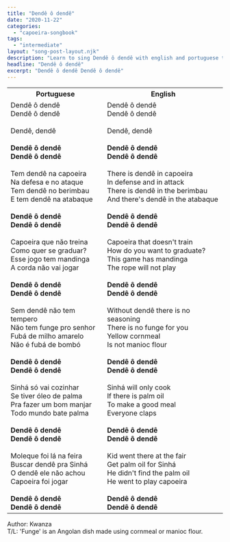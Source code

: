```yaml
---
title: "Dendê ô dendê"
date: "2020-11-22"
categories:
  - "capoeira-songbook"
tags:
  - "intermediate"
layout: "song-post-layout.njk"
description: "Learn to sing Dendê ô dendê with english and portuguese translations along with a video to help you learn."
headline: "Dendê ô dendê"
excerpt: "Dendê ô dendê Dendê ô dendê"
---
```


<table class="capoeira-table">
    <tr class="header-row">
        <th>Portuguese</th>
        <th>English</th>
    </tr>
    <tr>
        <td>
            Dendê ô dendê<br>
            Dendê ô dendê<br><br>
            Dendê, dendê<br><br>
            <strong>Dendê ô dendê</strong><br>
            <strong>Dendê ô dendê</strong><br><br>
            Tem dendê na capoeira<br>
            Na defesa e no ataque<br>
            Tem dendê no berimbau<br>
            E tem dendê na atabaque<br><br>
            <strong>Dendê ô dendê</strong><br>
            <strong>Dendê ô dendê</strong><br><br>
            Capoeira que năo treina<br>
            Como quer se graduar?<br>
            Esse jogo tem mandinga<br>
            A corda năo vai jogar<br><br>
            <strong>Dendê ô dendê</strong><br>
            <strong>Dendê ô dendê</strong><br><br>
            Sem dendê năo tem tempero<br>
            Năo tem funge pro senhor<br>
            Fubá de milho amarelo<br>
            Năo é fubá de bombó<br><br>
            <strong>Dendê ô dendê</strong><br>
            <strong>Dendê ô dendê</strong><br><br>
            Sinhá só vai cozinhar<br>
            Se tiver óleo de palma<br>
            Pra fazer um bom manjar<br>
            Todo mundo bate palma<br><br>
            <strong>Dendê ô dendê</strong><br>
            <strong>Dendê ô dendê</strong><br><br>
            Moleque foi lá na feira<br>
            Buscar dendê pra Sinhá<br>
            O dendê ele não achou<br>
            Capoeira foi jogar<br><br>
            <strong>Dendê ô dendê</strong><br>
            <strong>Dendê ô dendê</strong>
        </td>
        <td>
            Dendê ô dendê<br>
            Dendê ô dendê<br><br>
            Dendê, dendê<br><br>
            <strong>Dendê ô dendê</strong><br>
            <strong>Dendê ô dendê</strong><br><br>
            There is dendê in capoeira<br>
            In defense and in attack<br>
            There is dendê in the berimbau<br>
            And there's dendê in the atabaque<br><br>
            <strong>Dendê ô dendê</strong><br>
            <strong>Dendê ô dendê</strong><br><br>
            Capoeira that doesn't train<br>
            How do you want to graduate?<br>
            This game has mandinga<br>
            The rope will not play<br><br>
            <strong>Dendê ô dendê</strong><br>
            <strong>Dendê ô dendê</strong><br><br>
            Without dendê there is no seasoning<br>
            There is no funge for you<br>
            Yellow cornmeal<br>
            Is not manioc flour<br><br>
            <strong>Dendê ô dendê</strong><br>
            <strong>Dendê ô dendê</strong><br><br>
            Sinhá will only cook<br>
            If there is palm oil<br>
            To make a good meal<br>
            Everyone claps<br><br>
            <strong>Dendê ô dendê</strong><br>
            <strong>Dendê ô dendê</strong><br><br>
            Kid went there at the fair<br>
            Get palm oil for Sinhá<br>
            He didn't find the palm oil<br>
            He went to play capoeira<br><br>
            <strong>Dendê ô dendê</strong><br>
            <strong>Dendê ô dendê</strong>
        </td>
    </tr>
</table>

<figcaption>
Author: Kwanza<br>
T/L: 'Funge' is an Angolan dish made using cornmeal or manioc flour.
</figcaption>